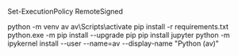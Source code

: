Set-ExecutionPolicy RemoteSigned

python -m venv av
av\Scripts\activate
pip install -r requirements.txt
python.exe -m pip install --upgrade pip
pip install jupyter
python -m ipykernel install --user --name=av --display-name "Python (av)"